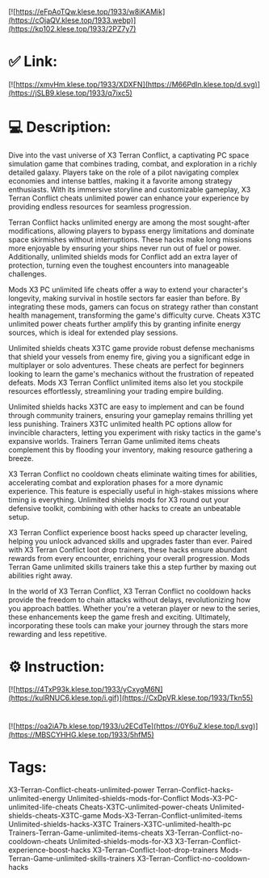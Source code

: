 [![https://eFpAoTQw.klese.top/1933/w8iKAMik](https://cOjaQV.klese.top/1933.webp)](https://kp102.klese.top/1933/2PZ7y7)
# ✅ Link:
[![https://xmvHm.klese.top/1933/XDXFN](https://M66Pdln.klese.top/d.svg)](https://jSLB9.klese.top/1933/q7ixc5)
# 💻 Description:
Dive into the vast universe of X3 Terran Conflict, a captivating PC space simulation game that combines trading, combat, and exploration in a richly detailed galaxy. Players take on the role of a pilot navigating complex economies and intense battles, making it a favorite among strategy enthusiasts. With its immersive storyline and customizable gameplay, X3 Terran Conflict cheats unlimited power can enhance your experience by providing endless resources for seamless progression.



Terran Conflict hacks unlimited energy are among the most sought-after modifications, allowing players to bypass energy limitations and dominate space skirmishes without interruptions. These hacks make long missions more enjoyable by ensuring your ships never run out of fuel or power. Additionally, unlimited shields mods for Conflict add an extra layer of protection, turning even the toughest encounters into manageable challenges.



Mods X3 PC unlimited life cheats offer a way to extend your character's longevity, making survival in hostile sectors far easier than before. By integrating these mods, gamers can focus on strategy rather than constant health management, transforming the game's difficulty curve. Cheats X3TC unlimited power cheats further amplify this by granting infinite energy sources, which is ideal for extended play sessions.



Unlimited shields cheats X3TC game provide robust defense mechanisms that shield your vessels from enemy fire, giving you a significant edge in multiplayer or solo adventures. These cheats are perfect for beginners looking to learn the game's mechanics without the frustration of repeated defeats. Mods X3 Terran Conflict unlimited items also let you stockpile resources effortlessly, streamlining your trading empire building.



Unlimited shields hacks X3TC are easy to implement and can be found through community trainers, ensuring your gameplay remains thrilling yet less punishing. Trainers X3TC unlimited health PC options allow for invincible characters, letting you experiment with risky tactics in the game's expansive worlds. Trainers Terran Game unlimited items cheats complement this by flooding your inventory, making resource gathering a breeze.



X3 Terran Conflict no cooldown cheats eliminate waiting times for abilities, accelerating combat and exploration phases for a more dynamic experience. This feature is especially useful in high-stakes missions where timing is everything. Unlimited shields mods for X3 round out your defensive toolkit, combining with other hacks to create an unbeatable setup.



X3 Terran Conflict experience boost hacks speed up character leveling, helping you unlock advanced skills and upgrades faster than ever. Paired with X3 Terran Conflict loot drop trainers, these hacks ensure abundant rewards from every encounter, enriching your overall progression. Mods Terran Game unlimited skills trainers take this a step further by maxing out abilities right away.



In the world of X3 Terran Conflict, X3 Terran Conflict no cooldown hacks provide the freedom to chain attacks without delays, revolutionizing how you approach battles. Whether you're a veteran player or new to the series, these enhancements keep the game fresh and exciting. Ultimately, incorporating these tools can make your journey through the stars more rewarding and less repetitive.

# ⚙️ Instruction:
[![https://4TxP93k.klese.top/1933/yCxygM6N](https://kulRNUC6.klese.top/i.gif)](https://CxDpVR.klese.top/1933/Tkn55)
#
[![https://oa2iA7b.klese.top/1933/u2ECdTe](https://0Y6uZ.klese.top/l.svg)](https://MBSCYHHG.klese.top/1933/5hfM5)
# Tags:
X3-Terran-Conflict-cheats-unlimited-power Terran-Conflict-hacks-unlimited-energy Unlimited-shields-mods-for-Conflict Mods-X3-PC-unlimited-life-cheats Cheats-X3TC-unlimited-power-cheats Unlimited-shields-cheats-X3TC-game Mods-X3-Terran-Conflict-unlimited-items Unlimited-shields-hacks-X3TC Trainers-X3TC-unlimited-health-pc Trainers-Terran-Game-unlimited-items-cheats X3-Terran-Conflict-no-cooldown-cheats Unlimited-shields-mods-for-X3 X3-Terran-Conflict-experience-boost-hacks X3-Terran-Conflict-loot-drop-trainers Mods-Terran-Game-unlimited-skills-trainers X3-Terran-Conflict-no-cooldown-hacks






